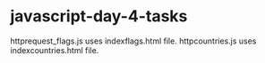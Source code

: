 # javascript-day-4-tasks
httprequest_flags.js uses indexflags.html file.
httpcountries.js uses indexcountries.html file.
